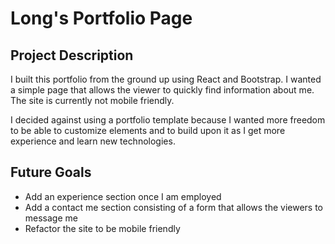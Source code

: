 # Long's Portfolio Page

## Project Description
I built this portfolio from the ground up using React and Bootstrap. I wanted a simple page that allows the viewer to quickly find information about me. The site is currently not mobile friendly.

I decided against using a portfolio template because I wanted more freedom to be able to customize elements and to build upon it as I get more experience and learn new technologies.

## Future Goals
* Add an experience section once I am employed
* Add a contact me section consisting of a form that allows the viewers to message me
* Refactor the site to be mobile friendly
